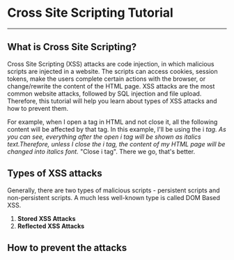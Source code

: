 # Cross Site Scripting Tutorial
------
## What is Cross Site Scripting?
Cross Site Scripting (XSS) attacks are code injection, in which malicious scripts are injected in a website. The scripts can access cookies, session tokens, make the users complete certain actions with the browser, or change/rewrite the content of the HTML page.
XSS attacks are the most common website attacks, followed by SQL injection and file upload. Therefore, this tutorial will help you learn about types of XSS attacks and how to prevent them.

For example, when I open a tag in HTML and not close it, all the following content will be affected by that tag. In this example, I'll be using the i *tag. As you can see, everything after the open i tag will be shown as italics text.Therefore, unless I close the i tag, the content of my HTML page will be changed into italics font.* "Close i tag". There we go, that's better.

## Types of XSS attacks
Generally, there are two types of malicious scripts - persistent scripts and non-persistent scripts. A much less well-known type is called DOM Based XSS. 
1. **Stored XSS Attacks** 
2. **Reflected XSS Attacks**

## How to prevent the attacks


